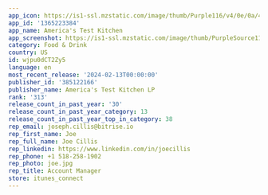 ```yaml
---
app_icon: https://is1-ssl.mzstatic.com/image/thumb/Purple116/v4/0e/0a/44/0e0a4457-9694-c012-be5e-023bcd951a71/AppIcon-1x_U007emarketing-0-7-0-85-220.png/1024x1024bb.png
app_id: '1365223384'
app_name: America's Test Kitchen
app_screenshot: https://is1-ssl.mzstatic.com/image/thumb/PurpleSource116/v4/ed/8b/61/ed8b6143-627b-949a-2d3a-ed5edadf6ea2/6a03ea08-4234-46a2-9955-4fefbc873b51_ATK_ATK_US_iOS_6.5_Screenshots_231214_V2_01.png/1284x2778bb.png
category: Food & Drink
country: US
id: wjpu0dCT2Zy5
language: en
most_recent_release: '2024-02-13T00:00:00'
publisher_id: '385122166'
publisher_name: America's Test Kitchen LP
rank: '313'
release_count_in_past_year: '30'
release_count_in_past_year_category: 13
release_count_in_past_year_top_in_category: 38
rep_email: joseph.cillis@bitrise.io
rep_first_name: Joe
rep_full_name: Joe Cillis
rep_linkedin: https://www.linkedin.com/in/joecillis
rep_phone: +1 518-258-1902
rep_photo: joe.jpg
rep_title: Account Manager
store: itunes_connect
---
```

